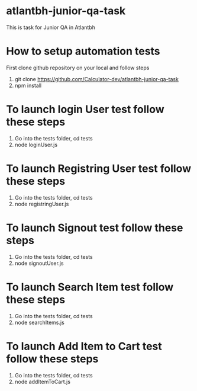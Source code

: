 # atlantbh-junior-qa-task
This is task for Junior QA in Atlantbh

# How to setup automation tests

First clone github repository on your local and follow steps

1. git clone https://github.com/Calculator-dev/atlantbh-junior-qa-task
2. npm install

# To launch login User test follow these steps

1. Go into the tests folder, cd tests
2. node loginUser.js

# To launch Registring User test follow these steps

1. Go into the tests folder, cd tests
2. node registringUser.js

# To launch Signout test follow these steps

1. Go into the tests folder, cd tests
2. node signoutUser.js

# To launch Search Item test follow these steps

1. Go into the tests folder, cd tests
2. node searchItems.js

# To launch Add Item to Cart test follow these steps

1. Go into the tests folder, cd tests
2. node addItemToCart.js